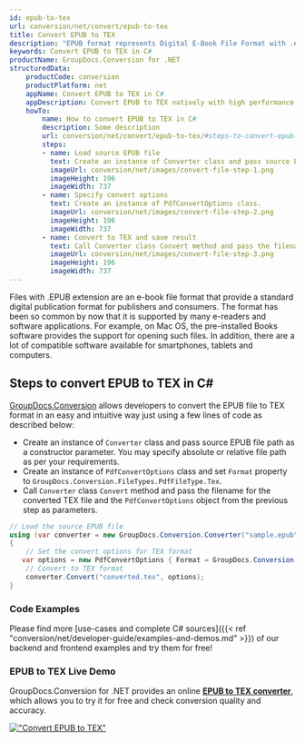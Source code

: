 ```yaml
---
id: epub-to-tex
url: conversion/net/convert/epub-to-tex
title: Convert EPUB to TEX
description: "EPUB format represents Digital E-Book File Format with .epub extension. Learn how to convert EPUB to TEX file programmatically in C# language using GroupDocs.Conversion for .NET library."
keywords: Convert EPUB to TEX in C#
productName: GroupDocs.Conversion for .NET
structuredData:
    productCode: conversion
    productPlatform: net
    appName: Convert EPUB to TEX in C#
    appDescription: Convert EPUB to TEX natively with high performance using C# language and server side GroupDocs.Conversion for .NET APIs, without the use of any software like Microsoft or Open Office.
    howTo:
        name: How to convert EPUB to TEX in C# 
        description: Some description
        url: conversion/net/convert/epub-to-tex/#steps-to-convert-epub-to-tex-in-c
        steps:
        - name: Load source EPUB file 
          text: Create an instance of Converter class and pass source EPUB file path as a constructor parameter. You may specify absolute or relative file path as per your requirements. 
          imageUrl: conversion/net/images/convert-file-step-1.png
          imageHeight: 196
          imageWidth: 737
        - name: Specify convert options 
          text: Create an instance of PdfConvertOptions class.
          imageUrl: conversion/net/images/convert-file-step-2.png
          imageHeight: 196
          imageWidth: 737
        - name: Convert to TEX and save result 
          text: Call Converter class Convert method and pass the filename for the converted HTML file and the PdfConvertOptions object from the previous step as parameters.
          imageUrl: conversion/net/images/convert-file-step-3.png
          imageHeight: 196
          imageWidth: 737
---
```


Files with .EPUB extension are an e-book file format that provide a standard digital publication format for publishers and consumers. The format has been so common by now that it is supported by many e-readers and software applications. For example, on Mac OS, the pre-installed Books software provides the support for opening such files. In addition, there are a lot of compatible software available for smartphones, tablets and computers.

## Steps to convert EPUB to TEX in C#

[GroupDocs.Conversion](https://products.groupdocs.com/conversion/net) allows developers to convert the EPUB file to TEX format in an easy and intuitive way just using a few lines of code as described below:

* Create an instance of `Converter` class and pass source EPUB file path as a constructor parameter. You may specify absolute or relative file path as per your requirements. 
* Create an instance of `PdfConvertOptions` class and set `Format` property to `GroupDocs.Conversion.FileTypes.PdfFileType.Tex`.
* Call `Converter` class `Convert` method and pass the filename for the converted TEX file and the `PdfConvertOptions` object from the previous step as parameters.

```csharp
// Load the source EPUB file
using (var converter = new GroupDocs.Conversion.Converter("sample.epub"))
{
    // Set the convert options for TEX format
   var options = new PdfConvertOptions { Format = GroupDocs.Conversion.FileTypes.PdfFileType.Tex };
    // Convert to TEX format
    converter.Convert("converted.tex", options);
}
```

### Code Examples

Please find more [use-cases and complete C# sources]({{< ref "conversion/net/developer-guide/examples-and-demos.md" >}}) of our backend and frontend examples and try them for free!

### EPUB to TEX Live Demo

GroupDocs.Conversion for .NET provides an online [**EPUB to TEX converter**](https://products.groupdocs.app/conversion/epub-to-tex), which allows you to try it for free and check conversion quality and accuracy.

[!["Convert EPUB to TEX"](conversion/net/images/convert-to-tex/convert-epub-to-tex.png)](https://products.groupdocs.app/conversion/epub-to-tex)